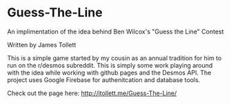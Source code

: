 # Guess-The-Line
An implimentation of the idea behind Ben Wilcox's "Guess the Line" Contest

Written by James Tollett

This is a simple game started by my cousin as an annual tradition for him to run on the r/desmos subreddit. This is simply some work playing around with the idea while working with github pages and the Desmos API. The project uses Google Firebase for authenitcation and database tools.

Check out the page here: http://jtollett.me/Guess-The-Line/
